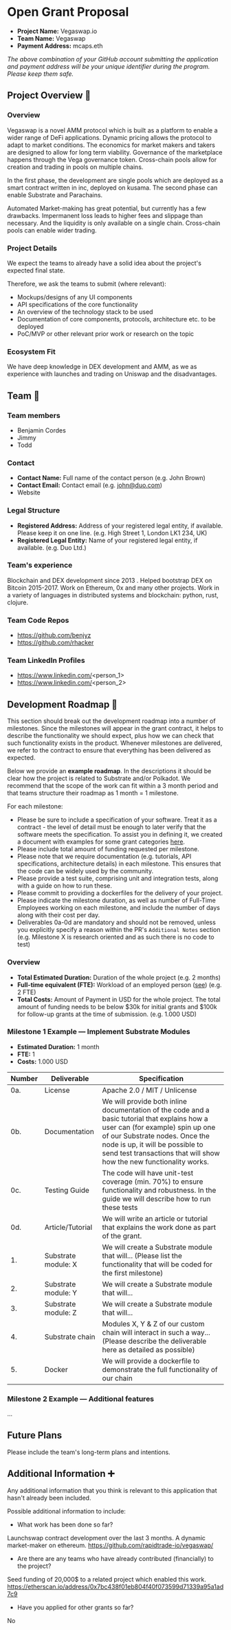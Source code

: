 # Open Grant Proposal

* **Project Name:** Vegaswap.io
* **Team Name:** Vegaswap
* **Payment Address:** mcaps.eth

*The above combination of your GitHub account submitting the application and payment address will be your unique identifier during the program. Please keep them safe.*

## Project Overview :page_facing_up: 

### Overview

Vegaswap is a novel AMM protocol which is built as a platform to enable a wider range of DeFi applications. 
Dynamic pricing allows the protocol to adapt to market conditions. 
The economics for market makers and takers are designed to allow for long term viability. 
Governance of the marketplace happens through the Vega governance token.
Cross-chain pools allow for creation and trading in pools on multiple chains.

In the first phase, the development are single pools which are deployed as a smart contract written in inc, deployed on kusama.
The second phase can enable Substrate and Parachains.

Automated Market-making has great potential, but currently has a few drawbacks. Impermanent loss leads to higher fees and slippage than necessary.
And the liquidity is only available on a single chain. Cross-chain pools can enable wider trading.

### Project Details 
We expect the teams to already have a solid idea about the project's expected final state.

Therefore, we ask the teams to submit (where relevant):
* Mockups/designs of any UI components
* API specifications of the core functionality
* An overview of the technology stack to be used
* Documentation of core components, protocols, architecture etc. to be deployed
* PoC/MVP or other relevant prior work or research on the topic

### Ecosystem Fit 

We have deep knowledge in DEX development and AMM, as we as experience with launches and trading on Uniswap and the disadvantages.

## Team :busts_in_silhouette:

### Team members
* Benjamin Cordes
* Jimmy
* Todd

### Contact
* **Contact Name:** Full name of the contact person (e.g. John Brown)
* **Contact Email:** Contact email (e.g. john@duo.com)
* Website

### Legal Structure 
* **Registered Address:** Address of your registered legal entity, if available. Please keep it on one line. (e.g. High Street 1, London LK1 234, UK)
* **Registered Legal Entity:** Name of your registered legal entity, if available. (e.g. Duo Ltd.)

### Team's experience
Blockchain and DEX development since 2013 . Helped bootstrap DEX on Bitcoin 2015-2017. Work on Ethereum, 0x
and many other projects. Work in a variety of languages in distributed systems and blockchain: python, rust, clojure.

### Team Code Repos
* https://github.com/benjyz
* https://github.com/rhacker

### Team LinkedIn Profiles
* https://www.linkedin.com/<person_1>
* https://www.linkedin.com/<person_2>

## Development Roadmap :nut_and_bolt: 

This section should break out the development roadmap into a number of milestones. Since the milestones will appear in the grant contract, it helps to describe the functionality we should expect, plus how we can check that such functionality exists in the product. Whenever milestones are delivered, we refer to the contract to ensure that everything has been delivered as expected.

Below we provide an **example roadmap**. In the descriptions it should be clear how the project is related to Substrate and/or Polkadot. We recommend that the scope of the work can fit within a 3 month period and that teams structure their roadmap as 1 month = 1 milestone. 

For each milestone:
* Please be sure to include a specification of your software. Treat it as a contract - the level of detail must be enough to later verify that the software meets the specification.
To assist you in defining it, we created a document with examples for some grant categories [here](../src/grant_guidelines_per_category.md).
* Please include total amount of funding requested per milestone.
* Please note that we require documentation (e.g. tutorials, API specifications, architecture details) in each milestone. This ensures that the code can be widely used by the community.
* Please provide a test suite, comprising unit and integration tests, along with a guide on how to run these.
* Please commit to providing a dockerfiles for the delivery of your project. 
* Please indicate the milestone duration, as well as number of Full-Time Employees working on each milestone, and include the number of days along with their cost per day.
* Deliverables 0a-0d are mandatory and should not be removed, unless you explicitly specify a reason within the PR's `Additional Notes` section (e.g. Milestone X is research oriented and as such there is no code to test)

### Overview
* **Total Estimated Duration:** Duration of the whole project (e.g. 2 months)
* **Full-time equivalent (FTE):**  Workload of an employed person ([see](https://en.wikipedia.org/wiki/Full-time_equivalent)) (e.g. 2 FTE)
* **Total Costs:** Amount of Payment in USD for the whole project. The total amount of funding needs to be below $30k for initial grants and $100k for follow-up grants at the time of submission. (e.g. 1.000 USD)

### Milestone 1 Example — Implement Substrate Modules 
* **Estimated Duration:** 1 month
* **FTE:**  1
* **Costs:** 1.000 USD

| Number | Deliverable | Specification |
| ------------- | ------------- | ------------- |
| 0a. | License | Apache 2.0 / MIT / Unlicense |
| 0b. | Documentation | We will provide both inline documentation of the code and a basic tutorial that explains how a user can (for example) spin up one of our Substrate nodes. Once the node is up, it will be possible to send test transactions that will show how the new functionality works. |
| 0c. | Testing Guide | The code will have unit-test coverage (min. 70%) to ensure functionality and robustness. In the guide we will describe how to run these tests | 
| 0d. | Article/Tutorial | We will write an article or tutorial that explains the work done as part of the grant. 
| 1. | Substrate module: X | We will create a Substrate module that will... (Please list the functionality that will be coded for the first milestone) |  
| 2. | Substrate module: Y | We will create a Substrate module that will... |  
| 3. | Substrate module: Z | We will create a Substrate module that will... |  
| 4. | Substrate chain | Modules X, Y & Z of our custom chain will interact in such a way... (Please describe the deliverable here as detailed as possible) |  
| 5. | Docker | We will provide a dockerfile to demonstrate the full functionality of our chain |

### Milestone 2 Example — Additional features
...

## Future Plans
Please include the team's long-term plans and intentions.

## Additional Information :heavy_plus_sign: 
Any additional information that you think is relevant to this application that hasn't already been included.

Possible additional information to include:
* What work has been done so far?

Launchswap contract development over the last 3 months. A dynamic market-maker on ethereum.
https://github.com/rapidtrade-io/vegaswap/

* Are there are any teams who have already contributed (financially) to the project?

Seed funding of 20,000$ to a related project which enabled this work.
https://etherscan.io/address/0x7bc438f01eb804f40f073599d71339a95a1ad7c9

* Have you applied for other grants so far?

No
